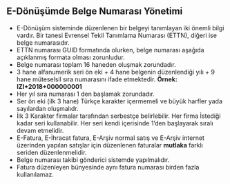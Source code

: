 ## E-Dönüşümde Belge Numarası Yönetimi
* E-Dönüşüm sisteminde düzenlenen bir belgeyi tanımlayan iki önemli bilgi vardır. Bir tanesi Evrensel Tekil Tanımlama Numarası (ETTN), diğeri ise belge numarasıdır.
* ETTN numarası GUID formatında olurken, belge numarası aşağıda açıklanmış formata olması zorunludur.
* Belge numarası toplam 16 haneden oluşmak zorundadır.
* 3 hane alfanumerik seri ön eki  + 4 hane belgenin düzenlendiği yılı + 9 hane müteselsil sıra numarasını ifade etmektedir.  **Örnek: IZI+2018+000000001**
* Her yıl sıra numarası 1 den başlamak zorundadır.
* Ser ön eki (ilk 3 hane) Türkçe karakter içermemeli ve büyük harfler yada sayılardan oluşmalıdr.
* İlk 3 Karakter firmalar tarafından serbestçe belirlebilir. Her firma İstediği kadar seri kullanabilir. Her seri kendi içerisinde 1’den başlayarak sıralı devam etmelidir.
* E-Fatura, E-İhracat fatura, E-Arşiv normal satış ve E-Arşiv internet üzerinden yapılan satışlar için düzenlenen faturalar  **mutlaka** farklı seriden düzenlenmelidir.
* Belge numarası takibi gönderici sistemde yapılmalıdır.
* Fatura düzenleyen bünyesinde aynı fatura numarası birden fazla kullanılamaz.
